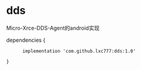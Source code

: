 # dds
Micro-Xrce-DDS-Agent的android实现


dependencies {

	      implementation 'com.github.lxc777:dds:1.0'
	      
	}
